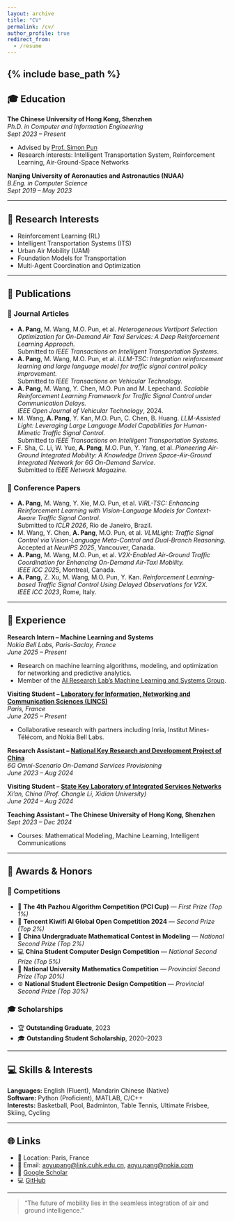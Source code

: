 ```yaml
---
layout: archive
title: "CV"
permalink: /cv/
author_profile: true
redirect_from:
  - /resume
---
```


{% include base_path %}
---

## 🎓 Education

**The Chinese University of Hong Kong, Shenzhen**  
*Ph.D. in Computer and Information Engineering*  
*Sept 2023 – Present*  
- Advised by [Prof. Simon Pun](https://sse.cuhk.edu.cn/en/faculty/simonpun)  
- Research interests: Intelligent Transportation System, Reinforcement Learning, Air-Ground-Space Networks  

**Nanjing University of Aeronautics and Astronautics (NUAA)**  
*B.Eng. in Computer Science*  
*Sept 2019 – May 2023*  

---

## 🧪 Research Interests
- Reinforcement Learning (RL)  
- Intelligent Transportation Systems (ITS)  
- Urban Air Mobility (UAM)  
- Foundation Models for Transportation  
- Multi-Agent Coordination and Optimization  

---

## 📄 Publications

### 🧷 Journal Articles
- **A. Pang**, M. Wang, M.O. Pun, et al. *Heterogeneous Vertiport Selection Optimization for On-Demand Air Taxi Services: A Deep Reinforcement Learning Approach.*  
  Submitted to *IEEE Transactions on Intelligent Transportation Systems*.
- **A. Pang**, M. Wang, M.O. Pun, et al. *iLLM-TSC: Integration reinforcement learning and large language model for traffic signal control policy improvement.*  
  Submitted to *IEEE Transactions on Vehicular Technology.*
- **A. Pang**, M. Wang, Y. Chen, M.O. Pun and M. Lepechand. *Scalable Reinforcement Learning Framework for Traffic Signal Control under Communication Delays.*  
  *IEEE Open Journal of Vehicular Technology*, 2024.
- M. Wang, **A. Pang**, Y. Kan, M.O. Pun, C. Chen, B. Huang. *LLM-Assisted Light: Leveraging Large Language Model Capabilities for Human-Mimetic Traffic Signal Control.*  
  Submitted to *IEEE Transactions on Intelligent Transportation Systems.*
- F. Sha, C. Li, W. Yue, **A. Pang**, M.O. Pun, Y. Yang, et al. *Pioneering Air-Ground Integrated Mobility: A Knowledge Driven Space-Air-Ground Integrated Network for 6G On-Demand Service.*  
  Submitted to *IEEE Network Magazine.*

### 🧷 Conference Papers
- **A. Pang**, M. Wang, Y. Xie, M.O. Pun, et al. *ViRL-TSC: Enhancing Reinforcement Learning with Vision-Language Models for Context-Aware Traffic Signal Control.*  
  Submitted to *ICLR 2026*, Rio de Janeiro, Brazil.
- M. Wang, Y. Chen, **A. Pang**, M.O. Pun, et al. *VLMLight: Traffic Signal Control via Vision-Language Meta-Control and Dual-Branch Reasoning.*  
  Accepted at *NeurIPS 2025*, Vancouver, Canada.
- **A. Pang**, M. Wang, M.O. Pun, et al. *V2X-Enabled Air-Ground Traffic Coordination for Enhancing On-Demand Air-Taxi Mobility.*  
  *IEEE ICC 2025*, Montreal, Canada.
- **A. Pang**, Z. Xu, M. Wang, M.O. Pun, Y. Kan. *Reinforcement Learning-based Traffic Signal Control Using Delayed Observations for V2X.*  
  *IEEE ICC 2023*, Rome, Italy.

---

## 💼 Experience

**Research Intern – Machine Learning and Systems**  
*Nokia Bell Labs, Paris-Saclay, France*  
*June 2025 – Present*  
- Research on machine learning algorithms, modeling, and optimization for networking and predictive analytics.  
- Member of the [AI Research Lab’s Machine Learning and Systems Group](https://www.lincs.fr/).

**Visiting Student – [Laboratory for Information, Networking and Communication Sciences (LINCS)](https://www.lincs.fr/)**  
*Paris, France*  
*June 2025 – Present*  
- Collaborative research with partners including Inria, Institut Mines-Télécom, and Nokia Bell Labs.  

**Research Assistant – [National Key Research and Development Project of China](https://en.most.gov.cn/programmes1/200610/t20061009_36224.htm)**  
*6G Omni-Scenario On-Demand Services Provisioning*  
*June 2023 – Aug 2024*

**Visiting Student – [State Key Laboratory of Integrated Services Networks]()**  
*Xi’an, China (Prof. Changle Li, Xidian University)*  
*June 2024 – Aug 2024*

**Teaching Assistant – The Chinese University of Hong Kong, Shenzhen**  
*Sept 2023 – Dec 2024*  
- Courses: Mathematical Modeling, Machine Learning, Intelligent Communications  

---

## 🏅 Awards & Honors

### 🧮 Competitions
- 🥇 **The 4th Pazhou Algorithm Competition (PCI Cup)** — *First Prize (Top 1%)*  
- 🥈 **Tencent Kiwifi AI Global Open Competition 2024** — *Second Prize (Top 2%)*  
- 🧩 **China Undergraduate Mathematical Contest in Modeling** — *National Second Prize (Top 2%)*  
- 💻 **China Student Computer Design Competition** — *National Second Prize (Top 5%)*  
- 📐 **National University Mathematics Competition** — *Provincial Second Prize (Top 20%)*  
- ⚙️ **National Student Electronic Design Competition** — *Provincial Second Prize (Top 30%)*  

### 🎓 Scholarships
- 🏆 **Outstanding Graduate**, 2023  
- 🎓 **Outstanding Student Scholarship**, 2020–2023  

---

## 💻 Skills & Interests

**Languages:** English (Fluent), Mandarin Chinese (Native)  
**Software:** Python (Proficient), MATLAB, C/C++  
**Interests:** Basketball, Pool, Badminton, Table Tennis, Ultimate Frisbee, Skiing, Cycling  

---

## 🌐 Links

- 📍 Location: Paris, France  
- 📧 Email: [aoyupang@link.cuhk.edu.cn](mailto:aoyupang@link.cuhk.edu.cn), [aoyu.pang@nokia.com](mailto:aoyu.pang@nokia.com)  
- 🔗 [Google Scholar](https://scholar.google.com/citations?user=b_aQODcAAAAJ&hl=zh-CN&oi=ao)  
- 💻 [GitHub](https://github.com/pangay)  

---

> “The future of mobility lies in the seamless integration of air and ground intelligence.”